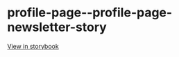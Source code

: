 # profile-page--profile-page-newsletter-story

[View in storybook](https://raw.githack.com/Independent-Digital-News-and-Media-Ltd/standard-pwamp-sb/PR-720-sb/index.html?path=/story/profile-page--profile-page-newsletter-story)